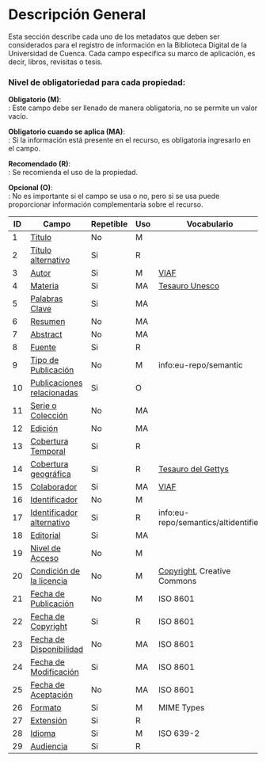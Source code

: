 # Descripción General 
Esta sección describe cada uno de los metadatos que deben ser considerados para el registro de información en la Biblioteca Digital de la Universidad de Cuenca. Cada campo especifica su marco de aplicación, es decir, libros, revisitas o tesis.

### Nivel de obligatoriedad para cada propiedad:  
    
__Obligatorio (M)__:   
:   Este campo debe ser llenado de manera obligatoria, no se permite un valor vacío.  

__Obligatorio cuando se aplica (MA)__:  
:   Si la información está presente en el recurso, es obligatoria ingresarlo en el campo.  

__Recomendado (R)__:  
:   Se recomienda el uso de la propiedad.  

__Opcional (O)__:  
:   No es importante si el campo se usa o no, pero si se usa puede proporcionar información complementaria sobre el recurso.  
  
  

|  ID |             Campo         | Repetible | Uso |   Vocabulario                    |
| --- | ------------------------- | --------- | --- | -------------------------------- |
|1    | [Título](titulo.md)                     | No        | M   |                                  | 
|2    | [Título alternativo](tit_alter.md)      | Si        | R  |                                  | 
|3    | [Autor](autor.md)                       | Si        | M   |       [VIAF](http://viaf.org/)   | 
|4    | [Materia](materia.md)                   | Si        | MA  | [Tesauro Unesco](http://vocabularies.unesco.org/browser/thesaurus/es/)                   | 
|5    | [Palabras Clave](pclave.md)             | Si        | MA  |                                  | 
|6    | [Resumen](resumen.md)                   | No        | MA  |                                  | 
|7    | [Abstract](abstract.md)                 | No        | MA  |                                  | 
|8    | [Fuente](fuente.md)                     | Si        | R   |                                  | 
|9    | [Tipo de Publicación](tipo_pub.md)      | No        | M   | info:eu-repo/semantic            | 
|10   | [Publicaciones relacionadas](pub_rel.md)| Si        | O   |                                  | 
|11   | [Serie o Colección](serie.md)           | No        | MA  |                                  | 
|12   | [Edición](edicion.md)                   | No        | MA  |                                  | 
|13   | [Cobertura Temporal](cob_temp.md)       | Si        | R   |                                  | 
|14   | [Cobertura geográfica](cob_geo.md)      | Si        | R   | [Tesauro del Gettys](https://www.getty.edu/research/tools/vocabularies/tgn/)               | 
|15   | [Colaborador](colaborador.md)           | Si        | MA  |      [VIAF](http://viaf.org/)    | 
|16   | [Identificador](identif.md)             | No        | M   |                                  | 
|17   | [Identificador alternativo](identif_alter.md) | Si        | R   | info:eu-repo/semantics/altidentifier             | 
|18   | [Editorial](editorial.md)               | Si        | MA  |                                  | 
|19   | [Nivel de Acceso](acceso.md)            | No        | M   |                                  | 
|20   | [Condición de la licencia](licencia.md) | No        | M   | [Copyright](https://rightsstatements.org/),  Creative Commons   | 
|21   | [Fecha de Publicación](fpublicacion.md) | No        | M   |        ISO 8601                  | 
|22   | [Fecha de Copyright](fcopyright.md)     | Si        | R   |        ISO 8601                  | 
|23   | [Fecha de Disponibilidad](fdisp.md)     | No        | MA  |          ISO 8601                | 
|24   | [Fecha de Modificación](fmodif.md)      | Si        | MA  |          ISO 8601                | 
|25   | [Fecha de Aceptación](facept.md)        | No        | MA  |          ISO 8601                | 
|26   | [Formato](formato.md)                   | Si        | M   | MIME Types                       | 
|27   | [Extensión](paginas.md)                 | Si        | R   |                                  | 
|28   | [Idioma](idioma.md)                     | Si        | M   | ISO 639-2                                 | 
|29   | [Audiencia](audiencia.md)               | Si        | R   |                         | 
